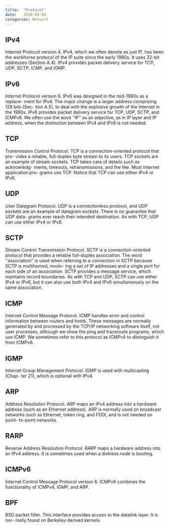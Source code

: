```yaml
---
title:  "Protocol"
date:   2020-09-09
categories: Network
---
```


## IPv4

Internet Protocol version 4. IPv4, which we often denote as just IP, has been the
workhorse protocol of the IP suite since the early 1980s. It uses 32-bit
addresses (Section A.4). IPv4 provides packet delivery service for TCP, UDP,
SCTP, ICMP, and IGMP.

## IPv6

Internet Protocol version 6. IPv6 was designed in the mid-1990s as a replace-
ment for IPv4. The major change is a larger address comprising 128 bits (Sec-
tion A.5), to deal with the explosive growth of the Internet in the 1990s. IPv6
provides packet delivery service for TCP, UDP, SCTP, and ICMPv6.
We often use the word ‘‘IP’’ as an adjective, as in IP layer and IP address, when
the distinction between IPv4 and IPv6 is not needed.

## TCP

Transmission Control Protocol. TCP is a connection-oriented protocol that pro-
vides a reliable, full-duplex byte stream to its users. TCP sockets are an
example of stream sockets. TCP takes care of details such as acknowledg-
ments, timeouts, retransmissions, and the like. Most Internet application pro-
grams use TCP. Notice that TCP can use either IPv4 or IPv6.

## UDP

User Datagram Protocol. UDP is a connectionless protocol, and UDP sockets
are an example of datagram sockets. There is no guarantee that UDP data-
grams ever reach their intended destination. As with TCP, UDP can use
either IPv4 or IPv6.

## SCTP

Stream Control Transmission Protocol. SCTP is a connection-oriented protocol
that provides a reliable full-duplex association. The word ‘‘association’’ is used
when referring to a connection in SCTP because SCTP is multihomed, involv-
ing a set of IP addresses and a single port for each side of an association.
SCTP provides a message service, which maintains record boundaries. As
with TCP and UDP, SCTP can use either IPv4 or IPv6, but it can also use both
IPv4 and IPv6 simultaneously on the same association.

## ICMP

Internet Control Message Protocol. ICMP handles error and control information
between routers and hosts. These messages are normally generated by and
processed by the TCP/IP networking software itself, not user processes,
although we show the ping and traceroute programs, which use ICMP.
We sometimes refer to this protocol as ICMPv4 to distinguish it from
ICMPv6.

## IGMP

Internet Group Management Protocol. IGMP is used with multicasting (Chap-
ter 21), which is optional with IPv4.

## ARP

Address Resolution Protocol. ARP maps an IPv4 address into a hardware
address (such as an Ethernet address). ARP is normally used on broadcast
networks such as Ethernet, token ring, and FDDI, and is not needed on point-
to-point networks.

## RARP

Reverse Address Resolution Protocol. RARP maps a hardware address into an
IPv4 address. It is sometimes used when a diskless node is booting.

## ICMPv6

Internet Control Message Protocol version 6. ICMPv6 combines the functionality
of ICMPv4, IGMP, and ARP.

## BPF

BSD packet filter. This interface provides access to the datalink layer. It is nor-
mally found on Berkeley-derived kernels.